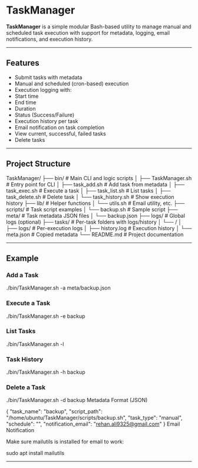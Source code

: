 # TaskManager

**TaskManager** is a simple modular Bash-based utility to manage manual and scheduled task execution with support for metadata, logging, email notifications, and execution history.

---

##  Features

-  Submit tasks with metadata
-  Manual and scheduled (cron-based) execution
-  Execution logging with:
  - Start time
  - End time
  - Duration
  - Status (Success/Failure)
-  Execution history per task
-  Email notification on task completion
-  View current, successful, failed tasks
-  Delete tasks

---

## Project Structure

TaskManager/
├── bin/ # Main CLI and logic scripts
│ ├── TaskManager.sh # Entry point for CLI
│ ├── task_add.sh # Add task from metadata
│ ├── task_exec.sh # Execute a task
│ ├── task_list.sh # List tasks
│ ├── task_delete.sh # Delete task
│ └── task_history.sh # Show execution history
├── lib/ # Helper functions
│ └── utils.sh # Email utility, etc.
├── scripts/ # Task script examples
│ └── backup.sh # Sample script
├── meta/ # Task metadata JSON files
│ └── backup.json
├── logs/ # Global logs (optional)
├── tasks/ # Per-task folders with logs/history
│ └── <taskname>/
│ ├── logs/ # Per-execution logs
│ ├── history.log # Execution history
│ └── meta.json # Copied metadata
└── README.md # Project documentation


---

##  Example

###  Add a Task

./bin/TaskManager.sh -a meta/backup.json
###  Execute a Task
./bin/TaskManager.sh -e backup
###  List Tasks
./bin/TaskManager.sh -l
###  Task History
./bin/TaskManager.sh -h backup
###  Delete a Task
./bin/TaskManager.sh -d backup
 Metadata Format (JSON)

{
  "task_name": "backup",
  "script_path": "/home/ubuntu/TaskManager/scripts/backup.sh",
  "task_type": "manual",
  "schedule": "",
  "notification_email": "rehan.ali9325@gmail.com"
}
 Email Notification

Make sure mailutils is installed for email to work:

sudo apt install mailutils

---


